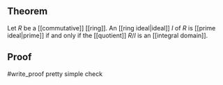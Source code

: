 ## Theorem
Let $R$ be a [[commutative]] [[ring]]. An [[ring ideal|ideal]] $I$ of $R$ is [[prime ideal|prime]] if and only if the [[quotient]] $R/I$ is an [[integral domain]].
## Proof
#write_proof pretty simple check